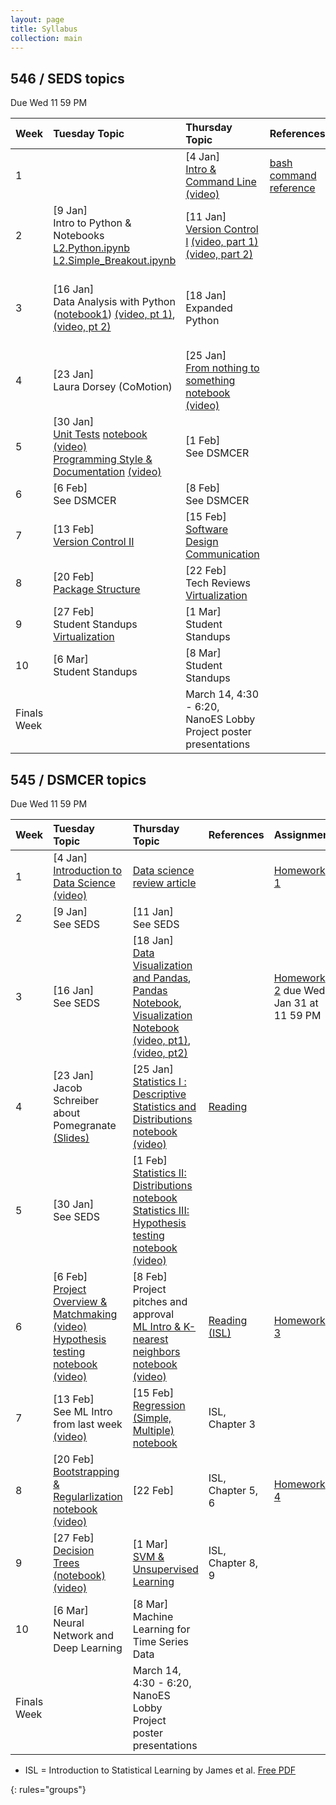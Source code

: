 ```yaml
---
layout: page
title: Syllabus
collection: main
---
```


## 546 / SEDS topics
Due Wed 11 59 PM   


| Week  | Tuesday Topic | Thursday Topic | References | Assignment |
|:------------|:-------------|:----------------|:-------------------|:-------------|
|1| | [4 Jan] <br>[Intro & Command Line](https://github.com/UWDIRECT/UWDIRECT.github.io/blob/master/Wi18_content/SEDS/L1.Intro_Command_Line.pptx?raw=true) [(video)](https://uw.hosted.panopto.com/Panopto/Pages/Viewer.aspx?id=012e38eb-2601-4d51-b338-a85e0172fb98) | [bash command reference](https://github.com/UWDIRECT/UWDIRECT.github.io/raw/master/Wi18_content/SEDS/CSE%20390%20Bash%20Command%20Reference.pdf) | |
|2| [9 Jan] <br> Intro to Python & Notebooks<br>[L2.Python.ipynb](https://raw.githubusercontent.com/UWDIRECT/UWDIRECT.github.io/master/Wi18_content/SEDS/L2.Python.ipynb)<br>[L2.Simple_Breakout.ipynb](https://raw.githubusercontent.com/UWDIRECT/UWDIRECT.github.io/master/Wi18_content/SEDS/L2.Simple_Breakout.ipynb) | [11 Jan] <br> [Version Control I](https://github.com/UWDIRECT/UWDIRECT.github.io/blob/master/Wi18_content/SEDS/L3.Version_Control_p2.pptx?raw=true) [(video, part 1)](https://uw.hosted.panopto.com/Panopto/Pages/Viewer.aspx?id=32ca4b50-7ac0-45c5-8148-a865014267f4) [(video, part 2)](https://uw.hosted.panopto.com/Panopto/Pages/Viewer.aspx?id=8d926a52-95f5-499f-bce4-a865017340af) | | 
|3| [16 Jan] <br> Data Analysis with Python ([notebook1](https://raw.githubusercontent.com/UWDIRECT/UWDIRECT.github.io/master/Wi18_content/SEDS/L4.Procedural_Python.ipynb)) [(video, pt 1)](https://uw.hosted.panopto.com/Panopto/Pages/Viewer.aspx?id=5a8606e1-f19f-4856-8bc3-a86a0142b91a), [(video, pt 2)](https://uw.hosted.panopto.com/Panopto/Pages/Viewer.aspx?id=36370308-22c1-46d4-ada0-a86a01737839) | [18 Jan] <br> Expanded Python | |  [Homework 1](https://classroom.github.com/a/Rd35Sn1m), [Homework 2](https://classroom.github.com/a/CQbe6UhF) due Thu Jan 25 11 59 pm|
|4| [23 Jan] <br> Laura Dorsey (CoMotion) | [25 Jan] <br> [From nothing to something](https://github.com/UWDIRECT/UWDIRECT.github.io/blob/master/Wi18_content/SEDS/L6.NothingToSomething.pptx?raw=true) <br> [notebook](https://raw.githubusercontent.com/UWDIRECT/UWDIRECT.github.io/master/Wi18_content/SEDS/L6.NothingToSomething.ipynb) [(video)](https://uw.hosted.panopto.com/Panopto/Pages/Viewer.aspx?id=953ee19b-112b-490b-86cb-a8730174370d) | |
|5| [30 Jan] <br> [Unit Tests](https://github.com/UWDIRECT/UWDIRECT.github.io/blob/master/Wi18_content/SEDS/L7.Testing.pptx?raw=true) [notebook](https://github.com/UWDIRECT/UWDIRECT.github.io/blob/master/Wi18_content/SEDS/L7.Testing.ipynb) [(video)](https://uw.hosted.panopto.com/Panopto/Pages/Viewer.aspx?id=686cc5f8-cf55-467a-b6cf-a8780142261d) <br> [Programming Style &  Documentation](https://github.com/UWDIRECT/UWDIRECT.github.io/blob/master/Wi18_content/SEDS/L8.Style_and_Documentation.pptx?raw=true) [(video)](https://uw.hosted.panopto.com/Panopto/Pages/Viewer.aspx?id=23bb8b04-7573-4914-864e-a87801730ce2) | [1 Feb] <br> See DSMCER |  | [Homework 3](https://classroom.github.com/a/ubFUBd-5) | 
|6| [6 Feb] <br> See DSMCER  | [8 Feb] <br> See DSMCER |  |
|7| [13 Feb] <br> [Version Control II](https://github.com/UWDIRECT/UWDIRECT.github.io/blob/master/Wi18_content/SEDS/L9.Version_Control_p2.pptx?raw=true) | [15 Feb] <br> [Software Design](https://github.com/UWDIRECT/UWDIRECT.github.io/blob/master/Wi18_content/SEDS/L10.Software_Design.pptx?raw=true) <br>[Communication](https://github.com/UWDIRECT/UWDIRECT.github.io/blob/master/Wi18_content/SEDS/L10.Communication.pptx?raw=true)| | [Homework 4](https://classroom.github.com/a/OGzTI_r_)|
|8| [20 Feb] <br> [Package Structure](https://github.com/UWDIRECT/UWDIRECT.github.io/raw/master/Wi18_content/SEDS/L11.Project_Structure.pdf) <br> | [22 Feb] <br> Tech Reviews<br>[Virtualization](https://github.com/UWDIRECT/UWDIRECT.github.io/blob/master/Wi18_content/SEDS/L12.Virtualization.pptx?raw=true) | | [Homework 5](https://github.com/UWDIRECT/UWDIRECT.github.io/blob/master/Wi18_content/SEDS/SEDS-HW5/SEDS_HW5.md) |
|9| [27 Feb] <br>Student Standups<br> [Virtualization](https://github.com/UWDIRECT/UWDIRECT.github.io/blob/master/Wi18_content/SEDS/L12.Virtualization.pptx?raw=true) | [1 Mar] <br> Student Standups | |
|10| [6 Mar] <br> Student Standups | [8 Mar] <br> Student Standups | |
|Finals Week| | March 14, 4:30 - 6:20, NanoES Lobby<br>Project poster presentations | | |

## 545 / DSMCER topics  
Due Wed 11 59 PM  

| Week  | Tuesday Topic | Thursday Topic | References | Assignment |
|:------------|:-------------|:----------------|:-------------------|:-------------|
|1| [4 Jan] <br> [Introduction to Data Science](https://github.com/UWDIRECT/UWDIRECT.github.io/raw/master/Wi18_content/DSMCER/L1_Intro_to_Data_Science.pdf) [(video)](https://uw.hosted.panopto.com/Panopto/Pages/Viewer.aspx?id=a7ff398a-5540-4288-b0d0-a85e01421b3a) | [Data science review article](http://onlinelibrary.wiley.com/doi/10.1002/aic.15192/full) | | [Homework 1](https://classroom.github.com/a/8vkcoV8e) |
|2| [9 Jan] <br> See SEDS | [11 Jan] <br> See SEDS |  |  
|3| [16 Jan] <br> See SEDS | [18 Jan] <br> [Data Visualization and Pandas](https://github.com/UWDIRECT/UWDIRECT.github.io/blob/master/Wi18_content/DSMCER/L5.Visualization.pptx?raw=true), [Pandas Notebook](https://github.com/UWDIRECT/UWDIRECT.github.io/raw/master/Wi18_content/DSMCER/L4.Pandas.ipynb), [Visualization Notebook](https://github.com/UWDIRECT/UWDIRECT.github.io/raw/master/Wi18_content/DSMCER/L5.Visualization.ipynb) [(video, pt1)](https://uw.hosted.panopto.com/Panopto/Pages/Viewer.aspx?id=eb3d3d26-e17e-4ff5-b146-a86c01409360), [(video, pt2)](https://uw.hosted.panopto.com/Panopto/Pages/Viewer.aspx?id=1efe3ae0-a067-4dfe-bc31-a86c01742b3b)  |  | [Homework 2](https://classroom.github.com/a/bZoozAaF) due Wed Jan 31 at 11 59 PM | 
|4| [23 Jan] <br> Jacob Schreiber about Pomegranate [(Slides)](https://github.com/jmschrei/pomegranate/blob/master/slides/pomegranate%20PyData%20NYC%202017.pdf) | [25 Jan] <br> [Statistics I : Descriptive Statistics and Distributions](https://github.com/UWDIRECT/UWDIRECT.github.io/blob/master/Wi18_content/DSMCER/L6.Descriptive_Statistics.pptx?raw=true) <br>[notebook](https://raw.githubusercontent.com/UWDIRECT/UWDIRECT.github.io/master/Wi18_content/DSMCER/L6.Descriptive_Statistics.ipynb) <br> [(video)](https://uw.hosted.panopto.com/Panopto/Pages/Viewer.aspx?id=210ecc85-09c0-4531-accf-a873014228b2) | [Reading](https://www.nature.com/articles/nmeth.2613) | 
|5| [30 Jan] <br> See SEDS | [1 Feb] <br> [Statistics II: Distributions](https://github.com/UWDIRECT/UWDIRECT.github.io/blob/master/Wi18_content/DSMCER/L7.Distributions.pptx?raw=true)<br>[notebook](https://raw.githubusercontent.com/UWDIRECT/UWDIRECT.github.io/master/Wi18_content/DSMCER/L7.Distributions.ipynb) <br> [Statistics III: Hypothesis testing](https://github.com/UWDIRECT/UWDIRECT.github.io/blob/master/Wi18_content/DSMCER/L8.Hypothesis_testing.pptx?raw=true)<br>[notebook](https://raw.githubusercontent.com/UWDIRECT/UWDIRECT.github.io/master/Wi18_content/DSMCER/L8.Hypothesis_testing.ipynb) [(video)](https://uw.hosted.panopto.com/Panopto/Pages/Viewer.aspx?id=7d0662a2-efe0-4d50-9abe-a87a0141896d)  |
|6| [6 Feb] <br> [Project Overview & Matchmaking](https://github.com/UWDIRECT/UWDIRECT.github.io/blob/master/Wi18_content/Project_Overview.pptx?raw=true) [(video)](https://uw.hosted.panopto.com/Panopto/Pages/Viewer.aspx?id=bc5117e9-cb16-4ee7-9171-a87f01423fac)<br>[Hypothesis testing](https://github.com/UWDIRECT/UWDIRECT.github.io/blob/master/Wi18_content/DSMCER/L8.Hypothesis_testing.pptx?raw=true)<br>[notebook](https://raw.githubusercontent.com/UWDIRECT/UWDIRECT.github.io/master/Wi18_content/DSMCER/L8.Hypothesis_testing.ipynb)<br>[(video)](https://uw.hosted.panopto.com/Panopto/Pages/Viewer.aspx?id=d17a0ca9-3325-4476-9ab6-a87f017319ed) | [8 Feb] <br> Project pitches and approval<br>[ML Intro & K-nearest neighbors](https://github.com/UWDIRECT/UWDIRECT.github.io/raw/master/Wi18_content/DSMCER/L9.MLIntro.pptx)<br>[notebook](https://raw.githubusercontent.com/UWDIRECT/UWDIRECT.github.io/master/Wi18_content/DSMCER/L9.MLIntro.ipynb) [(video)](https://uw.hosted.panopto.com/Panopto/Pages/Viewer.aspx?id=ffc9c946-a5a3-4967-b91c-a8810141513e) | [Reading (ISL)](http://www-bcf.usc.edu/%7Egareth/ISL/) | [Homework 3](https://classroom.github.com/a/hvpLYRBj)
|7| [13 Feb] <br> See ML Intro from last week<br/>[(video)](https://uw.hosted.panopto.com/Panopto/Pages/Viewer.aspx?id=b5eb4dc5-ff83-42ac-9aff-a8860141d351) | [15 Feb] <br>[Regression (Simple, Multiple)](https://github.com/UWDIRECT/UWDIRECT.github.io/blob/master/Wi18_content/DSMCER/L10.Regression.pptx?raw=true)<br>[notebook](https://raw.githubusercontent.com/UWDIRECT/UWDIRECT.github.io/master/Wi18_content/DSMCER/L10.Regression.ipynb) | ISL, Chapter 3 | |
|8| [20 Feb] <br> [Bootstrapping & Regularlization](https://github.com/UWDIRECT/UWDIRECT.github.io/blob/master/Wi18_content/DSMCER/L11.SubsetsRegularlization.pptx?raw=true)<br>[notebook](https://raw.githubusercontent.com/UWDIRECT/UWDIRECT.github.io/master/Wi18_content/DSMCER/L11.SubsetsRegularlization.ipynb)<br>[(video)](https://uw.hosted.panopto.com/Panopto/Pages/Viewer.aspx?id=fc1db81f-6e2e-460a-abad-a88d01423336) | [22 Feb] <br>  | ISL, Chapter 5, 6 | [Homework 4](https://classroom.github.com/a/2RgZrZeH) |
|9| [27 Feb] [Decision Trees](https://github.com/UWDIRECT/UWDIRECT.github.io/blob/master/Wi18_content/DSMCER/L12.Decision_Trees.pptx?raw=true)<br>[(notebook)](https://raw.githubusercontent.com/UWDIRECT/UWDIRECT.github.io/master/Wi18_content/DSMCER/L12.Decision_Trees.ipynb)<br>[(video)](https://uw.hosted.panopto.com/Panopto/Pages/Viewer.aspx?id=2d9edc2f-da54-43fb-9ec8-a8940147b50d)| [1 Mar] <br> [SVM & Unsupervised Learning]() | ISL, Chapter 8, 9 |
|10| [6 Mar] <br> Neural Network and Deep Learning | [8 Mar] <br> Machine Learning for Time Series Data | |
|Finals Week| | March 14, 4:30 - 6:20, NanoES Lobby<br>Project poster presentations | | |


* ISL = Introduction to Statistical Learning by James et al. [Free PDF](http://www-bcf.usc.edu/~gareth/ISL/)

{: rules="groups"}

